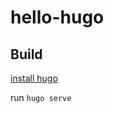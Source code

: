 # hello-hugo

## Build

[install hugo](https://gohugo.io/getting-started/installing/)

run `hugo serve`

